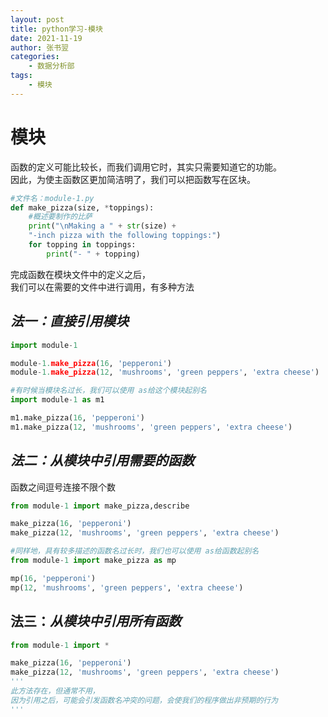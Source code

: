 ```yaml
---
layout: post
title: python学习-模块
date: 2021-11-19
author: 张书翌
categories:
    - 数据分析部
tags:
    - 模块
---
```


# 模块
函数的定义可能比较长，而我们调用它时，其实只需要知道它的功能。  
因此，为使主函数区更加简洁明了，我们可以把函数写在区块。
```python
#文件名：module-1.py
def make_pizza(size, *toppings):
    #概述要制作的比萨
    print("\nMaking a " + str(size) +
    "-inch pizza with the following toppings:")
    for topping in toppings:
        print("- " + topping)
```
完成函数在模块文件中的定义之后，  
我们可以在需要的文件中进行调用，有多种方法

## ***法一：直接引用模块***
```python
import module-1

module-1.make_pizza(16, 'pepperoni')
module-1.make_pizza(12, 'mushrooms', 'green peppers', 'extra cheese')
```

```python
#有时候当模块名过长，我们可以使用 as给这个模块起别名
import module-1 as m1

m1.make_pizza(16, 'pepperoni')
m1.make_pizza(12, 'mushrooms', 'green peppers', 'extra cheese')
```
## ***法二：从模块中引用需要的函数***
函数之间逗号连接不限个数

```python
from module-1 import make_pizza,describe

make_pizza(16, 'pepperoni')
make_pizza(12, 'mushrooms', 'green peppers', 'extra cheese')
```

```python
#同样地，具有较多描述的函数名过长时，我们也可以使用 as给函数起别名
from module-1 import make_pizza as mp

mp(16, 'pepperoni')
mp(12, 'mushrooms', 'green peppers', 'extra cheese')
```
## 法三：***从模块中引用所有函数***
```python
from module-1 import *

make_pizza(16, 'pepperoni')
make_pizza(12, 'mushrooms', 'green peppers', 'extra cheese')
'''
此方法存在，但通常不用，
因为引用之后，可能会引发函数名冲突的问题，会使我们的程序做出非预期的行为
'''
```
